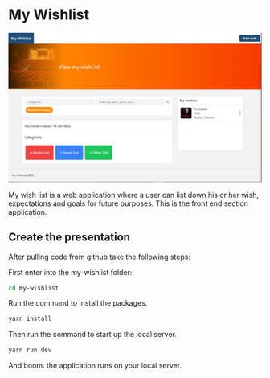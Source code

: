 # My Wishlist

![wishlist](./my-wishlist/public/img/wishlist.PNG)

My wish list is a web application where a user can list down
his or her wish, expectations and goals for future purposes.
This is the front end section application.

## Create the presentation

After pulling code from github take the following steps:

First enter into the my-wishlist folder:

```bash
cd my-wishlist
```

Run the command to install the packages.

```bash
yarn install
```

Then run the command to start up the local server. 

```bash
yarn run dev
```

And boom. the application runs on your local server.




